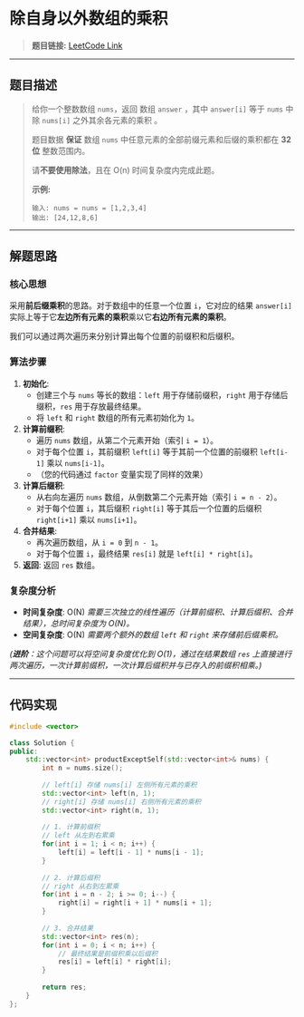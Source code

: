 # 除自身以外数组的乘积

> **题目链接:** [LeetCode Link](https://leetcode.cn/problems/product-of-array-except-self/)

---

## 题目描述

> 给你一个整数数组 `nums`，返回 数组 `answer` ，其中 `answer[i]` 等于 `nums` 中除 `nums[i]` 之外其余各元素的乘积 。
>
> 题目数据 **保证** 数组 `nums` 中任意元素的全部前缀元素和后缀的乘积都在  **32 位** 整数范围内。
>
> 请**不要使用除法**，且在 O(n) 时间复杂度内完成此题。
>
> **示例:**
> ```
> 输入: nums = nums = [1,2,3,4]
> 输出: [24,12,8,6]
> ```

---

## 解题思路

### 核心思想
采用**前后缀乘积**的思路。对于数组中的任意一个位置 `i`，它对应的结果 `answer[i]` 实际上等于它**左边所有元素的乘积**乘以它**右边所有元素的乘积**。

我们可以通过两次遍历来分别计算出每个位置的前缀积和后缀积。

### 算法步骤
1.  **初始化**:
    *   创建三个与 `nums` 等长的数组：`left` 用于存储前缀积，`right` 用于存储后缀积，`res` 用于存放最终结果。
    *   将 `left` 和 `right` 数组的所有元素初始化为 `1`。
2.  **计算前缀积**:
    *   遍历 `nums` 数组，从第二个元素开始（索引 `i = 1`）。
    *   对于每个位置 `i`，其前缀积 `left[i]` 等于其前一个位置的前缀积 `left[i-1]` 乘以 `nums[i-1]`。
    *   （您的代码通过 `factor` 变量实现了同样的效果）
3.  **计算后缀积**:
    *   从右向左遍历 `nums` 数组，从倒数第二个元素开始（索引 `i = n - 2`）。
    *   对于每个位置 `i`，其后缀积 `right[i]` 等于其后一个位置的后缀积 `right[i+1]` 乘以 `nums[i+1]`。
4.  **合并结果**:
    *   再次遍历数组，从 `i = 0` 到 `n - 1`。
    *   对于每个位置 `i`，最终结果 `res[i]` 就是 `left[i] * right[i]`。
5.  **返回**: 返回 `res` 数组。

### 复杂度分析
- **时间复杂度**: O(N)
  *需要三次独立的线性遍历（计算前缀积、计算后缀积、合并结果），总时间复杂度为 O(N)。*
- **空间复杂度**: O(N)
  *需要两个额外的数组 `left` 和 `right` 来存储前后缀乘积。*

*(**进阶**：这个问题可以将空间复杂度优化到 O(1)，通过在结果数组 `res` 上直接进行两次遍历，一次计算前缀积，一次计算后缀积并与已存入的前缀积相乘。)*

---

## 代码实现

```cpp
#include <vector>

class Solution {
public:
    std::vector<int> productExceptSelf(std::vector<int>& nums) {
        int n = nums.size();
        
        // left[i] 存储 nums[i] 左侧所有元素的乘积
        std::vector<int> left(n, 1);
        // right[i] 存储 nums[i] 右侧所有元素的乘积
        std::vector<int> right(n, 1);
        
        // 1. 计算前缀积
        // left 从左到右累乘
        for(int i = 1; i < n; i++) {
            left[i] = left[i - 1] * nums[i - 1];
        }
        
        // 2. 计算后缀积
        // right 从右到左累乘
        for(int i = n - 2; i >= 0; i--) {
            right[i] = right[i + 1] * nums[i + 1];
        }
        
        // 3. 合并结果
        std::vector<int> res(n);
        for(int i = 0; i < n; i++) {
            // 最终结果是前缀积乘以后缀积
            res[i] = left[i] * right[i];
        }
        
        return res;
    }
};
```